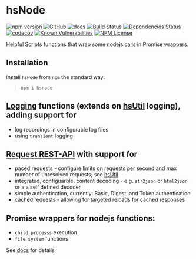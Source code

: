 hsNode 
========
[![npm version](https://badge.fury.io/js/hsnode.svg)](https://badge.fury.io/js/hsnode)
[![GitHub](https://img.shields.io/badge/GitHub-hsNode-blue.svg)](https://github.com/helpfulscripts/hsnode)
[![docs](https://img.shields.io/badge/hsDocs-hsNode-blue.svg)](https://helpfulscripts.github.io/hsNode/#!/api/hsNode/0)
[![Build Status](https://travis-ci.com/HelpfulScripts/hsNode.svg?branch=master)](https://travis-ci.com/HelpfulScripts/hsNode)
[![Dependencies Status](https://david-dm.org/helpfulscripts/hsnode.svg)](https://david-dm.org/helpfulscripts/hsnode)
[![codecov](https://codecov.io/gh/HelpfulScripts/hsNode/branch/master/graph/badge.svg)](https://codecov.io/gh/HelpfulScripts/hsNode)
[![Known Vulnerabilities](https://snyk.io/test/github/HelpfulScripts/hsNode/badge.svg?targetFile=package.json)](https://snyk.io/test/github/HelpfulScripts/hsNode?targetFile=package.json)
[![NPM License](https://img.shields.io/badge/license-MIT-brightgreen.svg)](https://www.npmjs.com/package/hsnode)

Helpful Scripts functions that wrap some nodejs calls in Promise wrappers.

## Installation
Install `hsNode` from `npm` the standard way:
> `npm i hsnode`

## [Logging](https://helpfulscripts.github.io/hsNode/#!/api/hsNode/hsNode.log.Log) functions (extends on [hsUtil](https://github.com/HelpfulScripts/hsUtil) logging), adding support for
- log recordings in configurable log files
-  using `transient` logging

## [Request REST-API](https://helpfulscripts.github.io/hsNode/#!/api/hsNode/hsNode.Request) with support for
- paced requests - configure limits on requests per second and max number of unresolved requests; see [hsUtil](https://github.com/HelpfulScripts/hsUtil)
- integrated, configuarble, content decoding - e.g. `str2json` or `html2json` or a a self defined decoder
- simple authentication, currently: Basic, Digest, and Token authentication
- cached requests - allowing for targeted reloads for cached responses

## Promise wrappers for nodejs functions:
- `child_processs` execution
- `file system` functions


See [docs](https://helpfulscripts.github.io/hsNode/#!/api/hsNode/0) for details